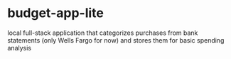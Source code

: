 # budget-app-lite
local full-stack application that categorizes purchases from bank statements (only Wells Fargo for now) and stores them for basic spending analysis 
